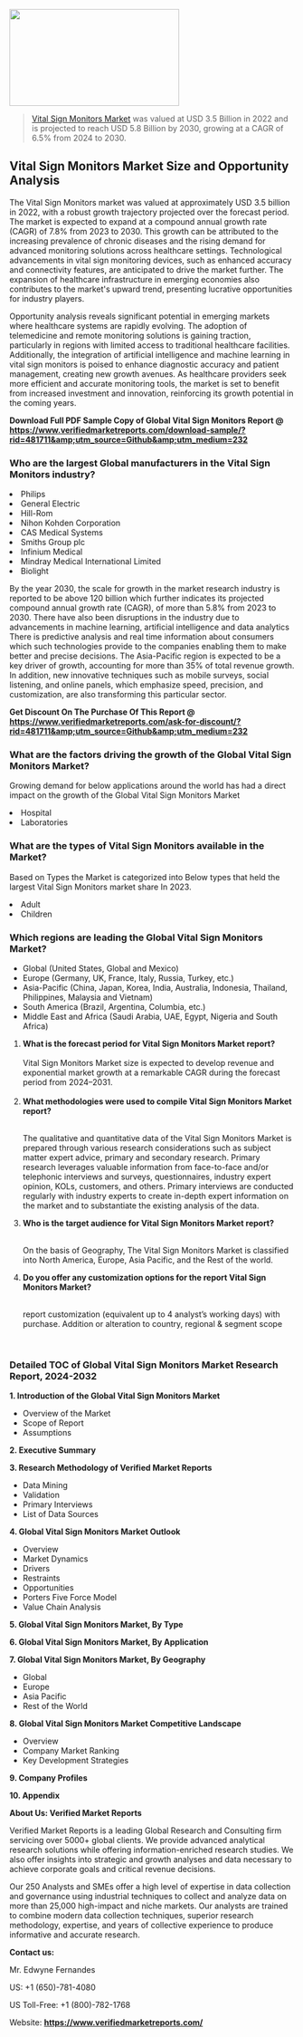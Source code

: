 
<img src="https://ffe5etoiles.com/wp-content/uploads/2024/12/MST1-300x171.png" alt="" width="300" height="171" class="alignnone size-medium wp-image-20088" /><blockquote><p><p><a href="https://www.verifiedmarketreports.com/download-sample/?rid=481711&utm_source=Github&utm_medium=232" target="_blank">Vital Sign Monitors Market</a> was valued at USD 3.5 Billion in 2022 and is projected to reach USD 5.8 Billion by 2030, growing at a CAGR of 6.5% from 2024 to 2030.</p></blockquote><p><h2>Vital Sign Monitors Market Size and Opportunity Analysis</h2><p>The Vital Sign Monitors market was valued at approximately USD 3.5 billion in 2022, with a robust growth trajectory projected over the forecast period. The market is expected to expand at a compound annual growth rate (CAGR) of 7.8% from 2023 to 2030. This growth can be attributed to the increasing prevalence of chronic diseases and the rising demand for advanced monitoring solutions across healthcare settings. Technological advancements in vital sign monitoring devices, such as enhanced accuracy and connectivity features, are anticipated to drive the market further. The expansion of healthcare infrastructure in emerging economies also contributes to the market's upward trend, presenting lucrative opportunities for industry players.</p><p>Opportunity analysis reveals significant potential in emerging markets where healthcare systems are rapidly evolving. The adoption of telemedicine and remote monitoring solutions is gaining traction, particularly in regions with limited access to traditional healthcare facilities. Additionally, the integration of artificial intelligence and machine learning in vital sign monitors is poised to enhance diagnostic accuracy and patient management, creating new growth avenues. As healthcare providers seek more efficient and accurate monitoring tools, the market is set to benefit from increased investment and innovation, reinforcing its growth potential in the coming years.</p></p><p class=""><strong>Download Full PDF Sample Copy of Global Vital Sign Monitors Report @ <a href="https://www.verifiedmarketreports.com/download-sample/?rid=481711&amp;utm_source=Github&amp;utm_medium=232" target="_blank">https://www.verifiedmarketreports.com/download-sample/?rid=481711&amp;utm_source=Github&amp;utm_medium=232</a></strong></p><h3 id="" class="">Who are the largest Global manufacturers in the Vital Sign Monitors industry?</h3><p><li>Philips</li><li> General Electric</li><li> Hill-Rom</li><li> Nihon Kohden Corporation</li><li> CAS Medical Systems</li><li> Smiths Group plc</li><li> Infinium Medical</li><li> Mindray Medical International Limited</li><li> Biolight</li></p><div class=""><div class="" dir="" data-message-author-role="" data-message-id="" data-message-model-slug=""><div class=""><div class=""><div class=""><div class="" dir="" data-message-author-role="" data-message-id="" data-message-model-slug=""><div class=""><div class=""><p>By the year 2030, the scale for growth in the market research industry is reported to be above 120 billion which further indicates its projected compound annual growth rate (CAGR), of more than 5.8% from 2023 to 2030. There have also been disruptions in the industry due to advancements in machine learning, artificial intelligence and data analytics There is predictive analysis and real time information about consumers which such technologies provide to the companies enabling them to make better and precise decisions. The Asia-Pacific region is expected to be a key driver of growth, accounting for more than 35% of total revenue growth. In addition, new innovative techniques such as mobile surveys, social listening, and online panels, which emphasize speed, precision, and customization, are also transforming this particular sector.</p><p><strong>Get Discount On The Purchase Of This Report @&nbsp; <a href="https://www.verifiedmarketreports.com/ask-for-discount/?rid=481711&amp;utm_source=Github&amp;utm_medium=232" target="_blank">https://www.verifiedmarketreports.com/ask-for-discount/?rid=481711&amp;utm_source=Github&amp;utm_medium=232</a></strong></p></div></div></div></div></div></div></div></div><h3 id="" class="">What are the factors driving the growth of the Global Vital Sign Monitors Market?</h3><p id="" class="">Growing demand for below applications around the world has had a direct impact on the growth of the Global Vital Sign Monitors Market</p><p id="" class=""><li>Hospital</li><li> Laboratories</li></p><h3 id="" class="">What are the types of Vital Sign Monitors available in the Market?</h3><p id="" class="">Based on Types the Market is categorized into Below types that held the largest Vital Sign Monitors market share In 2023.</p><p id="" class=""><li>Adult</li><li> Children</li></p><h3 id="" class="">Which regions are leading the Global Vital Sign Monitors Market?</h3><ul><li>Global (United States, Global and Mexico)</li><li>Europe (Germany, UK, France, Italy, Russia, Turkey, etc.)</li><li>Asia-Pacific (China, Japan, Korea, India, Australia, Indonesia, Thailand, Philippines, Malaysia and Vietnam)</li><li>South America (Brazil, Argentina, Columbia, etc.)</li><li>Middle East and Africa (Saudi Arabia, UAE, Egypt, Nigeria and South Africa)</li></ul><p><ol><li><strong>What is the forecast period for Vital Sign Monitors Market report?<br /></strong><br /><span data-sheets-root="1" data-sheets-value="{&quot;1&quot;:2,&quot;2&quot;:&quot;XXXX size is expected to develop revenue and exponential market growth at a remarkable CAGR during the forecast period from 2024&ndash;2030.&quot;}" data-sheets-userformat="{&quot;2&quot;:12674,&quot;4&quot;:{&quot;1&quot;:2,&quot;2&quot;:16776960},&quot;10&quot;:2,&quot;11&quot;:0,&quot;15&quot;:&quot;Arial&quot;,&quot;16&quot;:12}">Vital Sign Monitors Market size is expected to develop revenue and exponential market growth at a remarkable CAGR during the forecast period from 2024&ndash;2031.</span><br /><br /></li><li><strong>What methodologies were used to compile Vital Sign Monitors Market report?<br /><br /></strong><p>The qualitative and quantitative data of the&nbsp;Vital Sign Monitors Market is prepared through various research considerations such as subject matter expert advice, primary and secondary research. Primary research leverages valuable information from face-to-face and/or telephonic interviews and surveys, questionnaires, industry expert opinion, KOLs, customers, and others. Primary interviews are conducted regularly with industry experts to create in-depth expert information on the market and to substantiate the existing analysis of the data.&nbsp;</p></li><li><strong>Who is the target audience for Vital Sign Monitors Market report?<br /><br /></strong><p>On the basis of Geography, The&nbsp;Vital Sign Monitors Market is classified into North America, Europe, Asia Pacific, and the Rest of the world.</p></li><li><strong>Do you offer any customization options for the report Vital Sign Monitors Market?<br /><br /></strong><p>report customization (equivalent up to 4 analyst&rsquo;s working days) with purchase. Addition or alteration to country, regional &amp; segment scope</p><p>&nbsp;</p></li></ol></p><h3 id="" class="">Detailed TOC of Global Vital Sign Monitors Market Research Report, 2024-2032</h3><p id="" class=""><strong>1. Introduction of the Global Vital Sign Monitors Market</strong></p><ul><li>Overview of the Market</li><li>Scope of Report</li><li>Assumptions</li></ul><p id="" class=""><strong>2. Executive Summary</strong></p><p id="" class=""><strong>3. Research Methodology of&nbsp;Verified Market Reports</strong></p><ul><li>Data Mining</li><li>Validation</li><li>Primary Interviews</li><li>List of Data Sources</li></ul><p id="" class=""><strong>4. Global Vital Sign Monitors Market Outlook</strong></p><ul><li>Overview</li><li>Market Dynamics</li><li>Drivers</li><li>Restraints</li><li>Opportunities</li><li>Porters Five Force Model</li><li>Value Chain Analysis</li></ul><p id="" class=""><strong>5. Global Vital Sign Monitors Market, By&nbsp;Type</strong></p><p id="" class=""><strong>6. Global Vital Sign Monitors Market, By Application</strong></p><p id="" class=""><strong>7. Global Vital Sign Monitors Market, By Geography</strong></p><ul><li>Global</li><li>Europe</li><li>Asia Pacific</li><li>Rest of the World</li></ul><p id="" class=""><strong>8. Global Vital Sign Monitors Market Competitive Landscape</strong></p><ul><li>Overview</li><li>Company Market Ranking</li><li>Key Development Strategies</li></ul><p id="" class=""><strong>9. Company Profiles</strong></p><p id="" class=""><strong>10. Appendix</strong></p><p id="" class=""><strong>About Us: Verified Market Reports</strong></p><p id="" class="">Verified Market Reports is a leading Global Research and Consulting firm servicing over 5000+ global clients. We provide advanced analytical research solutions while offering information-enriched research studies. We also offer insights into strategic and growth analyses and data necessary to achieve corporate goals and critical revenue decisions.</p><p id="" class="">Our 250 Analysts and SMEs offer a high level of expertise in data collection and governance using industrial techniques to collect and analyze data on more than 25,000 high-impact and niche markets. Our analysts are trained to combine modern data collection techniques, superior research methodology, expertise, and years of collective experience to produce informative and accurate research.</p><p id="" class=""><strong>Contact us:</strong></p><p id="" class="">Mr. Edwyne Fernandes</p><p id="" class="">US: +1 (650)-781-4080</p><p id="" class="">US Toll-Free: +1 (800)-782-1768</p><p id="" class="">Website: <a target="" data-test-app-aware-link=""><strong>https://www.verifiedmarketreports.com/</strong></a></p>
